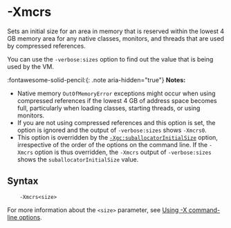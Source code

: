 <!--
* Copyright (c) 2017, 2024 IBM Corp. and others
*
* This program and the accompanying materials are made
* available under the terms of the Eclipse Public License 2.0
* which accompanies this distribution and is available at
* https://www.eclipse.org/legal/epl-2.0/ or the Apache
* License, Version 2.0 which accompanies this distribution and
* is available at https://www.apache.org/licenses/LICENSE-2.0.
*
* This Source Code may also be made available under the
* following Secondary Licenses when the conditions for such
* availability set forth in the Eclipse Public License, v. 2.0
* are satisfied: GNU General Public License, version 2 with
* the GNU Classpath Exception [1] and GNU General Public
* License, version 2 with the OpenJDK Assembly Exception [2].
*
* [1] https://www.gnu.org/software/classpath/license.html
* [2] https://openjdk.org/legal/assembly-exception.html
*
* SPDX-License-Identifier: EPL-2.0 OR Apache-2.0 OR GPL-2.0-only WITH Classpath-exception-2.0 OR GPL-2.0-only WITH OpenJDK-assembly-exception-1.0
-->

# -Xmcrs 


Sets an initial size for an area in memory that is reserved within the lowest 4 GB memory area for any native classes, monitors, and threads that are used by compressed references.

You can use the `-verbose:sizes` option to find out the value that is being used by the VM.

:fontawesome-solid-pencil:{: .note aria-hidden="true"} **Notes:**

- Native memory `OutOfMemoryError` exceptions might occur when using compressed references if the lowest 4 GB of address space becomes full, particularly when loading classes, starting threads, or using monitors. 
- If you are not using compressed references and this option is set, the option is ignored and the output of `-verbose:sizes` shows `-Xmcrs0`.
- This option is overridden by the [`-Xgc:suballocatorInitialSize`](xgc.md#suballocatorinitialsize) option, irrespective of the order of the options on the command line. If the `-Xmcrs` option is thus overridden, the `-Xmcrs` output of `-verbose:sizes` shows the `suballocatorInitialSize` value.

## Syntax

        -Xmcrs<size>

For more information about the `<size>` parameter, see [Using -X command-line options](x_jvm_commands.md).


<!-- ==== END OF TOPIC ==== xmcrs.md ==== -->

